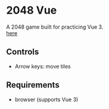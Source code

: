 # 2048 Vue

A 2048 game built for practicing Vue 3.  
[here](https://shihyousyu.github.io/MyFirstVueProject/)

## Controls

* Arrow keys: move tiles

## Requirements

* browser (supports Vue 3)
